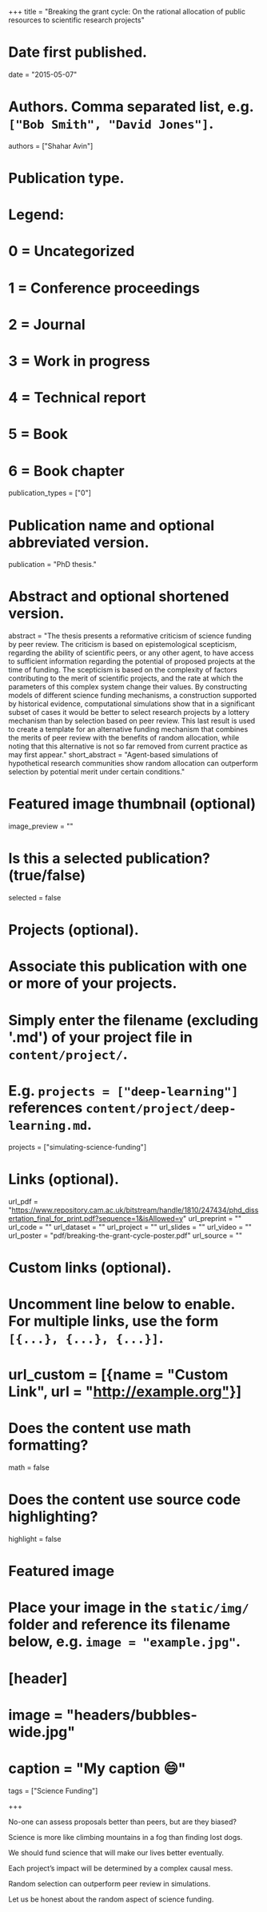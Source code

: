 +++
title = "Breaking the grant cycle: On the rational allocation of public resources to scientific research projects"

# Date first published.
date = "2015-05-07"

# Authors. Comma separated list, e.g. `["Bob Smith", "David Jones"]`.
authors = ["Shahar Avin"]

# Publication type.
# Legend:
# 0 = Uncategorized
# 1 = Conference proceedings
# 2 = Journal
# 3 = Work in progress
# 4 = Technical report
# 5 = Book
# 6 = Book chapter
publication_types = ["0"]

# Publication name and optional abbreviated version.
publication = "PhD thesis."

# Abstract and optional shortened version.
abstract = "The thesis presents a reformative criticism of science funding by peer review. The criticism is based on epistemological scepticism, regarding the ability of scientific peers, or any other agent, to have access to sufficient information regarding the potential of proposed projects at the time of funding. The scepticism is based on the complexity of factors contributing to the merit of scientific projects, and the rate at which the parameters of this complex system change their values. By constructing models of different science funding mechanisms, a construction supported by historical evidence, computational simulations show that in a significant subset of cases it would be better to select research projects by a lottery mechanism than by selection based on peer review. This last result is used to create a template for an alternative funding mechanism that combines the merits of peer review with the benefits of random allocation, while noting that this alternative is not so far removed from current practice as may first appear."
short_abstract = "Agent-based simulations of hypothetical research communities show random allocation can outperform selection by potential merit under certain conditions."

# Featured image thumbnail (optional)
image_preview = ""

# Is this a selected publication? (true/false)
selected = false

# Projects (optional).
#   Associate this publication with one or more of your projects.
#   Simply enter the filename (excluding '.md') of your project file in `content/project/`.
#   E.g. `projects = ["deep-learning"]` references `content/project/deep-learning.md`.
projects = ["simulating-science-funding"]

# Links (optional).
url_pdf = "https://www.repository.cam.ac.uk/bitstream/handle/1810/247434/phd_dissertation_final_for_print.pdf?sequence=1&isAllowed=y"
url_preprint = ""
url_code = ""
url_dataset = ""
url_project = ""
url_slides = ""
url_video = ""
url_poster = "pdf/breaking-the-grant-cycle-poster.pdf"
url_source = ""

# Custom links (optional).
#   Uncomment line below to enable. For multiple links, use the form `[{...}, {...}, {...}]`.
# url_custom = [{name = "Custom Link", url = "http://example.org"}]

# Does the content use math formatting?
math = false

# Does the content use source code highlighting?
highlight = false

# Featured image
# Place your image in the `static/img/` folder and reference its filename below, e.g. `image = "example.jpg"`.
# [header]
# image = "headers/bubbles-wide.jpg"
# caption = "My caption 😄"

tags = ["Science Funding"]

+++

No-one can assess
proposals better than peers,
but are they biased?

Science is more like
climbing mountains in a fog
than finding lost dogs.

We should fund science
that will make our lives better
eventually.

Each project’s impact
will be determined by a
complex causal mess.

Random selection
can outperform peer review
in simulations.

Let us be honest
about the random aspect
of science funding.
